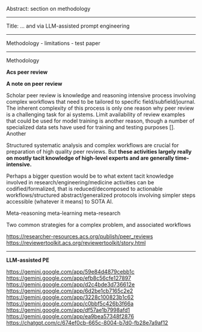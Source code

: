Abstract: section on methodology

---

Title: ... and via LLM-assisted prompt engineering

---

Methodology - limitations - test paper

---

Methodology

**Acs peer review**  

**A note on peer review**  

Scholar peer review is knowledge and reasoning intensive process involving complex workflows that need to be tailored to specific field/subfield/journal. The inherent complexity of this process is only one reason why peer review is a challenging task for ai systems. Limit availability of review examples that could be used for model training is another reason, though a number of specialized data sets have used for training and testing purposes []. Another

Structured systematic analysis and complex workflows are crucial for preparation of high quality peer reviews. But **these activities largely really on mostly tacit knowledge of high-level experts and are generally time-intensive.**

Perhaps a bigger question would be to what extent tacit knowledge involved in research/engineering/medicine activities can be codified/formalized, that is reduced/decomposed to actionable workflows/structured abstract/generalized protocols involving simpler steps accessible (whatever it means) to SOTA AI.

Meta-reasoning meta-learning meta-research

  

Two common strategies for a complex problem, and associated workflows

https://researcher-resources.acs.org/publish/peer_reviews
https://reviewertoolkit.acs.org/reviewertoolkit/story.html

---

**LLM-assisted PE**

https://gemini.google.com/app/59e84d4879cebb1c
https://gemini.google.com/app/efb8c56cfe127897
https://gemini.google.com/app/d2c4bde3d736612e
https://gemini.google.com/app/6d2be1cb7165c2e2
https://gemini.google.com/app/3228c100823b1c62
https://gemini.google.com/app/c0bbf5c426b3f66a
https://gemini.google.com/app/df57ae1b7998afd1
https://gemini.google.com/app/ea9bea57348f2876
https://chatgpt.com/c/674ef0cb-665c-8004-b7d0-fb28e7a9af12
